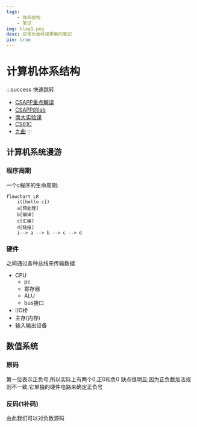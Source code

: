 ```yaml
---
tags: 
    - 体系结构
    - 笔记
img: blog1.png
desc: 应该也会经常更新的笔记
pin: true
---
```


# 计算机体系结构

:::success 快速跳转
- [CSAPP重点解读](https://fengmuzi2003.gitbook.io/csapp3e/)
- [CSAPP的lab](http://csapp.cs.cmu.edu/3e/labs.html)
- [南大实验课](https://nju-projectn.github.io/ics-pa-gitbook/ics2019/)
- [CS61C](https://cs61c.org/su20/)
- [九曲](https://www.bilibili.com/video/BV1mi4y137g8)
:::


## 计算机系统漫游
### 程序周期
一个c程序的生命周期:
```mermaidjs
flowchart LR
    i([hello.c])
    a[预处理]
    b[编译]
    c[汇编]
    d[链接]
    i--> a --> b --> c --> d
```
### 硬件
之间通过各种总线来传输数据
- CPU
  - pc
  - 寄存器
  - ALU
  - bus接口
- I/O桥
- 主存(内存)
- 输入输出设备


## 数值系统
### 原码
第一位表示正负号,所以实际上有两个0,正0和负0
缺点很明显,因为正负数加法规则不一致,它单独的硬件电路来确定正负号
### 反码(1补码)
由此我们可以对负数源码

